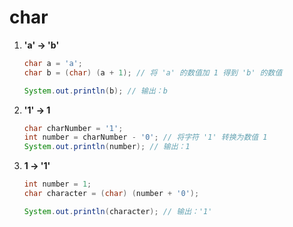 # char

1. **'a' -> 'b'**

   ```java
   char a = 'a';
   char b = (char) (a + 1); // 将 'a' 的数值加 1 得到 'b' 的数值
   
   System.out.println(b); // 输出：b
   ```

2. **'1' -> 1**

   ```java
   char charNumber = '1';
   int number = charNumber - '0'; // 将字符 '1' 转换为数值 1
   System.out.println(number); // 输出：1
   ```

3. **1 -> '1'**

   ```java
   int number = 1;
   char character = (char) (number + '0');
   
   System.out.println(character); // 输出：'1'
   ```

   

